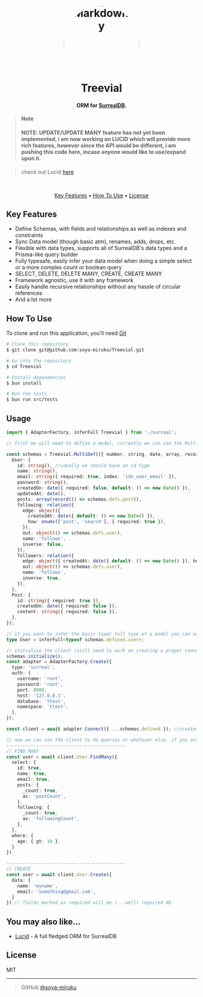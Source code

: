 
<h1 align="center">
  <br>
  <a href="https://en.wikipedia.org/wiki/Yggdrasil"><img src="https://the-public-domain-review.imgix.net/collections/yggdrasil-the-sacred-ash-tree-of-norse-mythology/oct_19_new_prints_00008.jpg?w=257" alt="Markdownify" width="200" style="border-radius:100%;"></a>
  <br>
  Treevial
  <br>
</h1>

<h4 align="center">ORM for <a href="https://surrealdb.com/" target="_blank">SurrealDB</a>.</h4>

> **Note**
><h4>NOTE: UPDATE/UPDATE MANY feature has not yet been implemented, i am now working on LUCID which will provide more rich features, however since the API would be different, i am pushing this code here, incase anyone would like to use/expand upon it.</h4>

>check out Lucid [here](https://github.com/itsezc/lucid) 

<br>
<p align="center">
  <a href="#key-features">Key Features</a> •
  <a href="#how-to-use">How To Use</a> •
  <a href="#license">License</a>
</p>

## Key Features

* Define Schemas, with fields and relationships as well as indexes and constraints
* Sync Data model (though basic atm), renames, adds, drops, etc.
* Flexible with data types, supports all of SurrealDB's data types and a Prisma-like query builder 
* Fully typesafe, easily infer your data model when doing a simple select or a more complex count or boolean query
* SELECT, DELETE, DELETE MANY, CREATE, CREATE MANY
* Framework agnostic, use it with any framework
* Easily handle recursive relationships without any hassle of circular references
* And a lot more


## How To Use

To clone and run this application, you'll need [Git](https://git-scm.com)

```bash
# Clone this repository
$ git clone git@github.com:soya-miruku/Treevial.git

# Go into the repository
$ cd Treevial

# Install dependencies
$ bun install

# Run the tests
$ bun run src/tests
```

## Usage

```ts
import { AdapterFactory, inferFull Treevial } from './surreal';

// first we will need to define a model, currently we can use the MultiDef class to do so (ideally it would be good to have a Define class which would be used to define a single model)

const schemas = Treevial.MultiDef(({ number, string, date, array, record, relation, object, enums }) => ({
  User: {
    id: string(), //ideally we should have an id type
    name: string(),
    email: string({ required: true, index: 'idx_user_email' }),
    password: string(),
    createdOn: date({ required: false, default: () => new Date() }),
    updatedAt: date(),
    posts: array(record(() => schemas.defs.post)),
    following: relation({
      edge: object({
        createdAt: date({ default: () => new Date() }),
        how: enums(['post', 'search'], { required: true }),
      }),
      out: object(() => schemas.defs.user),
      name: 'follows',
      inverse: false,
    }),
    followers: relation({
      edge: object({ createdAt: date({ default: () => new Date() }), how: enums(['post', 'search']) }),
      out: object(() => schemas.defs.user),
      name: 'follows',
      inverse: true,
    }),
  },
  Post: {
    id: string({ required: true }),
    createdOn: date({ required: false }),
    content: string({ required: false }),
  },
});

// if you want to infer the basic type/ full type of a model you can use the inferFull function or the inferBasic function and there are also a few more
type User = inferFull<typeof schemas.defined.user>;

// initialise the client (still need to work on creating a proper connection)
schemas.initialize();
const adapter = AdapterFactory.Create({
  type: 'surreal',
  auth: {
    username: 'root',
    password: 'root',
    port: 8000,
    host: '127.0.0.1',
    database: 'ttest',
    namespace: 'ttest',
  },
});

const client = await adapter.Connect({ ...schemas.defined }); //creates the client with all the schemas

// now we can use the client to do queries or whatever else, if you are familiar with Prisma, this works alot like that
--------------------------------------------
// FIND MANY
const user = await client.User.FindMany({
  select: {
    id: true,
    name: true,
    email: true,
    posts: {
      _count: true,
      as: 'postCount',
    },
    following: {
      _count: true,
      as: 'followingCount',
    },
  },
  where: {
    age: { gt: 10 },
  }
})

--------------------------------------------
// CREATE
const user = await client.User.Create({
  data: {
    name: 'myname',
    email: 'something@gmail.com',
  }
}) // fields marked as required will be (...well) required XD

```

## You may also like...

- [Lucid](https://github.com/itsezc/lucid) - A full fledged ORM for SurrealDB

## License

MIT

---

> GitHub [@soya-miruku](https://github.com/soya-miruku)
